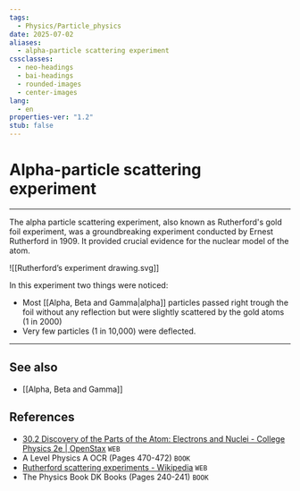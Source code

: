 ```yaml
---
tags:
  - Physics/Particle_physics
date: 2025-07-02
aliases:
  - alpha-particle scattering experiment
cssclasses:
  - neo-headings
  - bai-headings
  - rounded-images
  - center-images
lang:
  - en
properties-ver: "1.2"
stub: false
---
```

# Alpha-particle scattering experiment

***
The alpha particle scattering experiment, also known as Rutherford's gold foil experiment, was a groundbreaking experiment conducted by Ernest Rutherford in 1909. It provided crucial evidence for the nuclear model of the atom.

![[Rutherford’s experiment drawing.svg]]

In this experiment two things were noticed:
- Most [[Alpha, Beta and Gamma|alpha]] particles passed right trough the foil without any reflection but were slightly scattered by the gold atoms (1 in 2000)
- Very few particles (1 in 10,000) were deflected.

***
## See also
- [[Alpha, Beta and Gamma]]
## References
- [30.2 Discovery of the Parts of the Atom: Electrons and Nuclei - College Physics 2e \| OpenStax](https://openstax.org/books/college-physics-2e/pages/30-2-discovery-of-the-parts-of-the-atom-electrons-and-nuclei) `WEB`
- A Level Physics A OCR (Pages 470-472) `BOOK`
- [Rutherford scattering experiments - Wikipedia](https://en.wikipedia.org/wiki/Rutherford_scattering_experiments) `WEB`
- The Physics Book DK Books (Pages 240-241) `BOOK`
